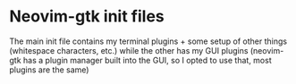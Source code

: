 # Neovim-gtk init files

The main init file contains my terminal plugins + some setup of other things (whitespace characters, etc.) while the other has my GUI plugins (neovim-gtk has a plugin manager built into the GUI, so I opted to use that, most plugins are the same)
